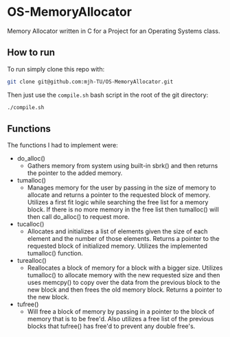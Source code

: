 # OS-MemoryAllocator
Memory Allocator written in C for a Project for an Operating Systems class.

## How to run
To run simply clone this repo with:
```bash
git clone git@github.com:mjh-TU/OS-MemoryAllocator.git
```
Then just use the `compile.sh` bash script in the root of the git directory:
```bash
./compile.sh
```

## Functions
The functions I had to implement were:
- do_alloc()
    - Gathers memory from system using built-in sbrk() and then returns the pointer to the added memory.
- tumalloc()
    - Manages memory for the user by passing in the size of memory to allocate and returns a pointer to the requested block of memory. Utilizes a first fit logic while searching the free list for a memory block. If there is no more memory in the free list then tumalloc() will then call do_alloc() to request more.
- tucalloc()
    - Allocates and initializes a list of elements given the size of each element and the number of those elements. Returns a pointer to the requested block of initialized memory. Utilizes the implemented tumalloc() function.
- turealloc()
    - Reallocates a block of memory for a block with a bigger size. Utilizes tumalloc() to allocate memory with the new requested size and then uses memcpy() to copy over the data from the previous block to the new block and then frees the old memory block. Returns a pointer to the new block.
- tufree()
    - Will free a block of memory by passing in a pointer to the block of memory that is to be free'd. Also utilizes a free list of the previous blocks that tufree() has free'd to prevent any double free's.



